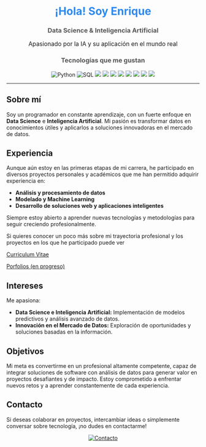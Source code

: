 <div align="center">
  <h1 style="color: #2d89ef;">¡Hola! Soy Enrique</h1>
  <h3 style="color: #555;">Data Science & Inteligencia Artificial</h3>
  <p style="font-size: 1.1em;">Apasionado por la IA y su aplicación en el mundo real</p>
  <!-- Puedes incluir una imagen de perfil o logo aquí -->
  <!-- <img src="URL_DE_TU_IMAGEN" alt="DKuaik" width="150px"> -->
</div>

<div align="center">
  <h3 style="color: #555;">Tecnologías que me gustan</h3>
  <!-- Badges de habilidades y tecnologías -->
  <img src="https://img.shields.io/badge/Python-3776AB?style=for-the-badge&logo=python&logoColor=white" alt="Python">
  <img src="https://img.shields.io/badge/SQL-4479A1?style=for-the-badge&logo=MySQL&logoColor=white" alt="SQL">
  <img src="https://img.shields.io/badge/docker-%230db7ed.svg?style=for-the-badge&logo=docker&logoColor=white">
  <img src="https://img.shields.io/badge/postgres-%23316192.svg?style=for-the-badge&logo=postgresql&logoColor=white">
  <img src="https://img.shields.io/badge/sqlite-%2307405e.svg?style=for-the-badge&logo=sqlite&logoColor=white" >
  <img src="https://img.shields.io/badge/FastAPI-005571?style=for-the-badge&logo=fastapi" >
  <img src="https://img.shields.io/badge/Hugo-black.svg?style=for-the-badge&logo=Hugo" >
  <img src="https://img.shields.io/badge/latex-%23008080.svg?style=for-the-badge&logo=latex&logoColor=white" >
  <img src="https://img.shields.io/badge/bash_script-%23121011.svg?style=for-the-badge&logo=gnu-bash&logoColor=white" >
  <img src="https://img.shields.io/badge/Linux-FCC624?style=for-the-badge&logo=linux&logoColor=black" >
  
  
  
</div>

<hr>

## Sobre mí

Soy un programador en constante aprendizaje, con un fuerte enfoque en **Data Science** e **Inteligencia Artificial**. Mi pasión es transformar datos en conocimientos útiles y aplicarlos a soluciones innovadoras en el mercado de datos.



## Experiencia

Aunque aún estoy en las primeras etapas de mi carrera, he participado en diversos proyectos personales y académicos que me han permitido adquirir experiencia en:
- **Análisis y procesamiento de datos**
- **Modelado y Machine Learning**
- **Desarrollo de soluciones web y aplicaciones inteligentes**

Siempre estoy abierto a aprender nuevas tecnologías y metodologías para seguir creciendo profesionalmente.

Si quieres conocer un poco más sobre mi trayectoria profesional y los proyectos en los que he participado puede ver 
<div>
<a href="https://www.overleaf.com/read/mpnpcdxdhmfx#41e05f"> Curriculum Vitae </a>
  
<a href="">Porfolios (en progreso)</a>
  
</div>

## Intereses

Me apasiona:
- **Data Science e Inteligencia Artificial:** Implementación de modelos predictivos y análisis avanzado de datos.
- **Innovación en el Mercado de Datos:** Exploración de oportunidades y soluciones basadas en la información.

## Objetivos

Mi meta es convertirme en un profesional altamente competente, capaz de integrar soluciones de software con análisis de datos para generar valor en proyectos desafiantes y de impacto. Estoy comprometido a enfrentar nuevos retos y a aprender constantemente de cada experiencia.

## Contacto

Si deseas colaborar en proyectos, intercambiar ideas o simplemente conversar sobre tecnología, ¡no dudes en contactarme!

<div align="center">
  <a href="mailto:enrq.rios.f@gmail.com">
    <img src="https://img.shields.io/badge/Contacto-enrq.rios.f@gmail.com-D14836?style=for-the-badge&logo=Gmail&logoColor=white" alt="Contacto">
  </a>
</div>
